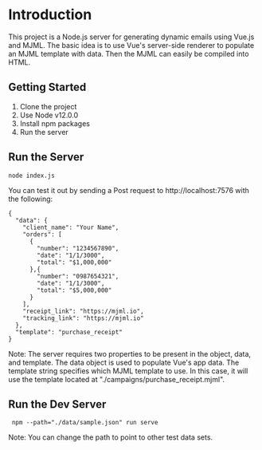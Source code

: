 # Introduction

This project is a Node.js server for generating dynamic emails using Vue.js and MJML. The basic idea is to use Vue's server-side renderer to populate an MJML template with data. Then the MJML can easily be compiled into HTML.

## Getting Started

1. Clone the project
2. Use Node v12.0.0
3. Install npm packages
4. Run the server

## Run the Server

```
node index.js
```

You can test it out by sending a Post request to http://localhost:7576 with the following:

```
{
  "data": {
    "client_name": "Your Name",
    "orders": [
      {
        "number": "1234567890",
        "date": "1/1/3000",
        "total": "$1,000,000"
      },{
        "number": "0987654321",
        "date": "1/1/3000",
        "total": "$5,000,000"
      }
    ],
    "receipt_link": "https://mjml.io",
    "tracking_link": "https://mjml.io"
  },
  "template": "purchase_receipt"
}
```

Note: The server requires two properties to be present in the object, data, and template. The data object is used to populate Vue's app data. The template string specifies which MJML template to use. In this case, it will use the template located at "./campaigns/purchase_receipt.mjml".

## Run the Dev Server

```
 npm --path="./data/sample.json" run serve
```

Note: You can change the path to point to other test data sets.

